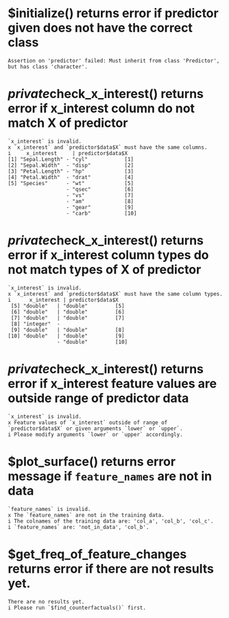 # $initialize() returns error if predictor given does not have the correct class

    Assertion on 'predictor' failed: Must inherit from class 'Predictor', but has class 'character'.

# $private$check_x_interest() returns error if x_interest column do not match X of predictor

    `x_interest` is invalid.
    x `x_interest` and `predictor$data$X` must have the same columns.
    i     x_interest     | predictor$data$X     
    [1] "Sepal.Length" - "cyl"            [1] 
    [2] "Sepal.Width"  - "disp"           [2] 
    [3] "Petal.Length" - "hp"             [3] 
    [4] "Petal.Width"  - "drat"           [4] 
    [5] "Species"      - "wt"             [5] 
                       - "qsec"           [6] 
                       - "vs"             [7] 
                       - "am"             [8] 
                       - "gear"           [9] 
                       - "carb"           [10]

# $private$check_x_interest() returns error if x_interest column types do not match types of X of predictor

    `x_interest` is invalid.
    x `x_interest` and `predictor$data$X` must have the same column types.
    i      x_interest | predictor$data$X     
     [5] "double"   | "double"         [5] 
     [6] "double"   | "double"         [6] 
     [7] "double"   | "double"         [7] 
     [8] "integer"  -                      
     [9] "double"   | "double"         [8] 
    [10] "double"   | "double"         [9] 
                    - "double"         [10]

# $private$check_x_interest() returns error if x_interest feature values are outside range of predictor data

    `x_interest` is invalid.
    x Feature values of `x_interest` outside of range of `predictor$data$X` or given arguments `lower` or `upper`.
    i Please modify arguments `lower` or `upper` accordingly.

# $plot_surface() returns error message if `feature_names` are not in data

    `feature_names` is invalid.
    x The `feature_names` are not in the training data.
    i The colnames of the training data are: 'col_a', 'col_b', 'col_c'.
    i `feature_names` are: 'not_in_data', 'col_b'.

# $get_freq_of_feature_changes returns error if there are not results yet.

    There are no results yet.
    i Please run `$find_counterfactuals()` first.

